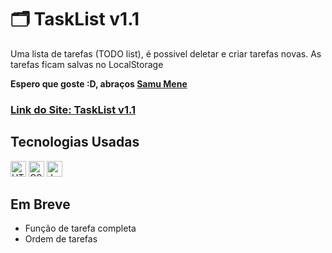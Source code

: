 # 🗂️ TaskList v1.1

Uma lista de tarefas (TODO list), é possivel deletar e criar tarefas novas. As tarefas ficam salvas no LocalStorage

<strong>Espero que goste :D, abraços <a href="https://github.com/SamuMeneDev">Samu Mene</strong>


### Link do Site: <a href="https://samumenedev.github.io/TaskList/">TaskList v1.1</a>

## Tecnologias Usadas

<div><img src="https://cdn.worldvectorlogo.com/logos/html-1.svg" alt="HTML" style="width:25px;">
<img src="https://cdn.worldvectorlogo.com/logos/css-3.svg" alt="CSS" style="width:25px;">
<img src="https://cdn.worldvectorlogo.com/logos/javascript-r.svg" alt="Javascript" style="width:25px;"></div>

## Em Breve
- Função de tarefa completa
- Ordem de tarefas
